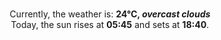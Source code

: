 <p  align="center"><br/>Currently, the weather is: <b> 24°C, <i>overcast clouds</i></b></br>Today, the sun rises at <b>05:45</b> and sets at <b>18:40</b>.</p>